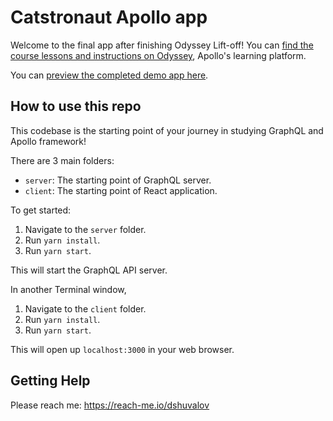 # Catstronaut Apollo app

Welcome to the final app after finishing Odyssey Lift-off! You can [find the course lessons and instructions on Odyssey](https://odyssey.apollographql.com/lift-off-part4), Apollo's learning platform.

You can [preview the completed demo app here](https://lift-off-client-demo.netlify.app/).

## How to use this repo

This codebase is the starting point of your journey in studying GraphQL and Apollo framework!

There are 3 main folders:

- `server`: The starting point of GraphQL server.
- `client`: The starting point of React application.

To get started:

1. Navigate to the `server` folder.
2. Run `yarn install`.
3. Run `yarn start`.

This will start the GraphQL API server.

In another Terminal window,

1. Navigate to the `client` folder.
1. Run `yarn install`.
1. Run `yarn start`.

This will open up `localhost:3000` in your web browser.

## Getting Help

Please reach me: https://reach-me.io/dshuvalov

